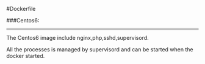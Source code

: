#Dockerfile

###Centos6: 
*******


  The Centos6 image include nginx,php,sshd,supervisord. 
  
  All the processes is managed by supervisord and can be started when the docker started.
